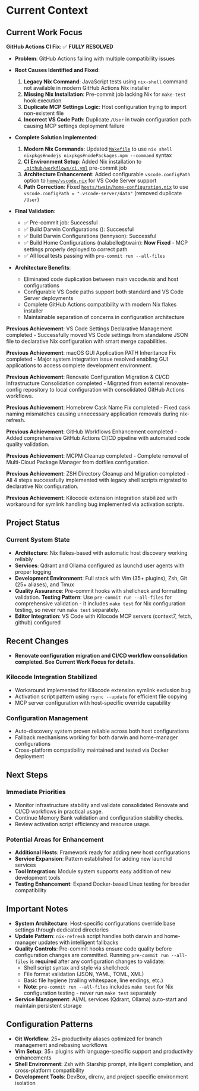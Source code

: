 # Current Context

## Current Work Focus

**GitHub Actions CI Fix**: ✅ **FULLY RESOLVED**

- **Problem**: GitHub Actions failing with multiple compatibility issues
- **Root Causes Identified and Fixed**:
  1. **Legacy Nix Command**: JavaScript tests using `nix-shell` command not available in modern GitHub Actions Nix installer
  2. **Missing Nix Installation**: Pre-commit job lacking Nix for `make-test` hook execution
  3. **Duplicate MCP Settings Logic**: Host configuration trying to import non-existent file
  4. **Incorrect VS Code Path**: Duplicate `/User` in twain configuration path causing MCP settings deployment failure

- **Complete Solution Implemented**:
  1. **Modern Nix Commands**: Updated [`Makefile`](Makefile:26) to use `nix shell nixpkgs#nodejs nixpkgs#nodePackages.npm --command` syntax
  2. **CI Environment Setup**: Added Nix installation to [`.github/workflows/ci.yml`](.github/workflows/ci.yml:34) pre-commit job
  3. **Architecture Enhancement**: Added configurable `vscode.configPath` option to [`home/vscode.nix`](home/vscode.nix:125) for VS Code Server support
  4. **Path Correction**: Fixed [`hosts/twain/home-configuration.nix`](hosts/twain/home-configuration.nix:11) to use `vscode.configPath = ".vscode-server/data"` (removed duplicate `/User`)

- **Final Validation**:
  - ✅ Pre-commit job: Successful
  - ✅ Build Darwin Configurations (): Successful
  - ✅ Build Darwin Configurations (tennyson): Successful
  - ✅ Build Home Configurations (nalabelle@twain): **Now Fixed** - MCP settings properly deployed to correct path
  - ✅ All local tests passing with `pre-commit run --all-files`

- **Architecture Benefits**:
  - Eliminated code duplication between main vscode.nix and host configurations
  - Configurable VS Code paths support both standard and VS Code Server deployments
  - Complete GitHub Actions compatibility with modern Nix flakes installer
  - Maintainable separation of concerns in configuration architecture

**Previous Achievement**: VS Code Settings Declarative Management completed - Successfully moved VS Code settings from standalone JSON file to declarative Nix configuration with smart merge capabilities.

**Previous Achievement**: macOS GUI Application PATH Inheritance Fix completed - Major system integration issue resolved enabling GUI applications to access complete development environment.

**Previous Achievement**: Renovate Configuration Migration & CI/CD Infrastructure Consolidation completed - Migrated from external renovate-config repository to local configuration with consolidated GitHub Actions workflows.

**Previous Achievement**: Homebrew Cask Name Fix completed - Fixed cask naming mismatches causing unnecessary application removals during nix-refresh.

**Previous Achievement**: GitHub Workflows Enhancement completed - Added comprehensive GitHub Actions CI/CD pipeline with automated code quality validation.

**Previous Achievement**: MCPM Cleanup completed - Complete removal of Multi-Cloud Package Manager from dotfiles configuration.

**Previous Achievement**: ZSH Directory Cleanup and Migration completed - All 4 steps successfully implemented with legacy shell scripts migrated to declarative Nix configuration.

**Previous Achievement**: Kilocode extension integration stabilized with workaround for symlink handling bug implemented via activation scripts.

## Project Status

### Current System State

- **Architecture**: Nix flakes-based with automatic host discovery working reliably
- **Services**: Qdrant and Ollama configured as launchd user agents with proper logging
- **Development Environment**: Full stack with Vim (35+ plugins), Zsh, Git (25+ aliases), and Tmux
- **Quality Assurance**: Pre-commit hooks with shellcheck and formatting validation. **Testing Pattern**: Use `pre-commit run --all-files` for comprehensive validation - it includes `make test` for Nix configuration testing, so never run `make test` separately.
- **Editor Integration**: VS Code with Kilocode MCP servers (context7, fetch, github) configured

## Recent Changes

- **Renovate configuration migration and CI/CD workflow consolidation completed. See Current Work Focus for details.**

### Kilocode Integration Stabilized

- Workaround implemented for Kilocode extension symlink exclusion bug
- Activation script pattern using `rsync --update` for efficient file copying
- MCP server configuration with host-specific override capability

### Configuration Management

- Auto-discovery system proven reliable across both host configurations
- Fallback mechanisms working for both darwin and home-manager configurations
- Cross-platform compatibility maintained and tested via Docker deployment

## Next Steps

### Immediate Priorities

- Monitor infrastructure stability and validate consolidated Renovate and CI/CD workflows in practical usage.
- Continue Memory Bank validation and configuration stability checks.
- Review activation script efficiency and resource usage.

### Potential Areas for Enhancement

- **Additional Hosts**: Framework ready for adding new host configurations
- **Service Expansion**: Pattern established for adding new launchd services
- **Tool Integration**: Module system supports easy addition of new development tools
- **Testing Enhancement**: Expand Docker-based Linux testing for broader compatibility

## Important Notes

- **System Architecture**: Host-specific configurations override base settings through dedicated directories
- **Update Pattern**: `nix-refresh` script handles both darwin and home-manager updates with intelligent fallbacks
- **Quality Controls**: Pre-commit hooks ensure code quality before configuration changes are committed. Running `pre-commit run --all-files` is **required** after any configuration changes to validate:
  - Shell script syntax and style via shellcheck
  - File format validation (JSON, YAML, TOML, XML)
  - Basic file hygiene (trailing whitespace, line endings, etc.)
  - **Note**: `pre-commit run --all-files` includes `make test` for Nix configuration testing - never run `make test` separately
- **Service Management**: AI/ML services (Qdrant, Ollama) auto-start and maintain persistent storage

## Configuration Patterns

- **Git Workflow**: 25+ productivity aliases optimized for branch management and rebasing workflows
- **Vim Setup**: 35+ plugins with language-specific support and productivity enhancements
- **Shell Environment**: Zsh with Starship prompt, intelligent completion, and cross-platform compatibility
- **Development Tools**: DevBox, direnv, and project-specific environment isolation
